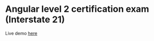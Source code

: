 # Angular level 2 certification exam (Interstate 21)

Live demo [here](https://stephane78150.github.io/angular-level2-cert/)
